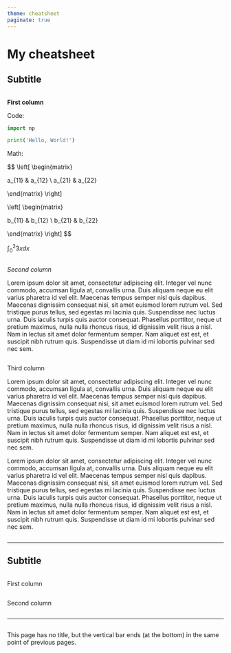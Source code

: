 ```yaml
---
theme: cheatsheet
paginate: true
---
```

# My cheatsheet

## Subtitle

<div class="multiple-columns with-title">
<div class="column">

**First column**

Code:

```python
import np

print('Hello, World!')
```

Math:

$$
\left[ \begin{matrix}

a_{11} & a_{12} \\
a_{21} & a_{22}

\end{matrix} \right]

\left[ \begin{matrix}

b_{11} & b_{12} \\
b_{21} & b_{22}

\end{matrix} \right]
$$

$\int_0^2 3x dx$

</div>
<div class="column">

_Second column_

Lorem ipsum dolor sit amet, consectetur adipiscing elit. Integer vel nunc commodo, accumsan ligula at, convallis urna. Duis aliquam neque eu elit varius pharetra id vel elit. Maecenas tempus semper nisl quis dapibus. Maecenas dignissim consequat nisi, sit amet euismod lorem rutrum vel. Sed tristique purus tellus, sed egestas mi lacinia quis. Suspendisse nec luctus urna. Duis iaculis turpis quis auctor consequat. Phasellus porttitor, neque ut pretium maximus, nulla nulla rhoncus risus, id dignissim velit risus a nisl. Nam in lectus sit amet dolor fermentum semper. Nam aliquet est est, et suscipit nibh rutrum quis. Suspendisse ut diam id mi lobortis pulvinar sed nec sem.

</div>
<div class="column">

Third column

Lorem ipsum dolor sit amet, consectetur adipiscing elit. Integer vel nunc commodo, accumsan ligula at, convallis urna. Duis aliquam neque eu elit varius pharetra id vel elit. Maecenas tempus semper nisl quis dapibus. Maecenas dignissim consequat nisi, sit amet euismod lorem rutrum vel. Sed tristique purus tellus, sed egestas mi lacinia quis. Suspendisse nec luctus urna. Duis iaculis turpis quis auctor consequat. Phasellus porttitor, neque ut pretium maximus, nulla nulla rhoncus risus, id dignissim velit risus a nisl. Nam in lectus sit amet dolor fermentum semper. Nam aliquet est est, et suscipit nibh rutrum quis. Suspendisse ut diam id mi lobortis pulvinar sed nec sem.

Lorem ipsum dolor sit amet, consectetur adipiscing elit. Integer vel nunc commodo, accumsan ligula at, convallis urna. Duis aliquam neque eu elit varius pharetra id vel elit. Maecenas tempus semper nisl quis dapibus. Maecenas dignissim consequat nisi, sit amet euismod lorem rutrum vel. Sed tristique purus tellus, sed egestas mi lacinia quis. Suspendisse nec luctus urna. Duis iaculis turpis quis auctor consequat. Phasellus porttitor, neque ut pretium maximus, nulla nulla rhoncus risus, id dignissim velit risus a nisl. Nam in lectus sit amet dolor fermentum semper. Nam aliquet est est, et suscipit nibh rutrum quis. Suspendisse ut diam id mi lobortis pulvinar sed nec sem.

</div>
</div>

---

## Subtitle

<div class="multiple-columns">
<div class="column">

First column

</div>
<div class="column">

Second column

</div>
</div>

---

<div class="multiple-columns without-title">
<div class="column">

This page has no title, but the vertical bar ends (at the bottom) in the same point of previous pages.

</div>
<div class="column">

</div>
</div>